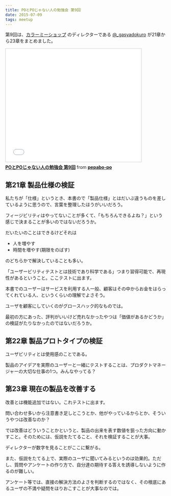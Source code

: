 ```yaml
---
title: POとPOじゃない人の勉強会 第9回
date: 2015-07-09
tags: meetup
---
```

第9回は、[カラーミーショップ](http://shop-pro.jp/) のディレクターである [@_gasyadokuro](https://twitter.com/_gasyadokuro) が21章から23章をまとめました。

<iframe src="//www.slideshare.net/slideshow/embed_code/key/E0x60QK3B7ouv6" width="425" height="355" frameborder="0" marginwidth="0" marginheight="0" scrolling="no" style="border:1px solid #CCC; border-width:1px; margin-bottom:5px; max-width: 100%;" allowfullscreen> </iframe> <div style="margin-bottom:5px"> <strong> <a href="//www.slideshare.net/pepabo-po/popo-9" title="POとPOじゃない人の勉強会 第9回" target="_blank">POとPOじゃない人の勉強会 第9回</a> </strong> from <strong><a href="//www.slideshare.net/pepabo-po" target="_blank">pepabo-po</a></strong> </div>

## 第21章 製品仕様の検証

私たちが「仕様」というとき、本書ので「製品仕様」とはだいぶ違うものを差しているように思うので、言葉を整理したほうがいいだろう。

フィージビリティはやってないことが多くて、「もちろんできるよね？」という感じで決まることが多いのではないだろうか。

だいたいのことはできるけどそれは

- 人を増やす
- 時間を増やす(期限をのばす)

のどちらかで解決していることも多い。

「ユーザービリティテストとは技術であり科学である」つまり習得可能で、再現性があるということ。ここテストに出ます。

本書でのユーザーはサービスを利用する人一般、顧客はその中からお金をはらってくれている人、というくらいの理解でよさそう。

ユーザを顧客にしていくのがグロースハック的なものでは。

最初の方にあった、評判がいいけど売れなかったやつは「価値があるかどうか」の検証がたりなかったのではないだろうか。

## 第22章 製品プロトタイプの検証

ユーザビリティとは使用感のことである。

製品のアイデアを実際のユーザーと一緒にテストすることは、プロダクトマネージャーの大切な仕事の1つ。みんなやってる？

## 第23章 現在の製品を改善する

改善とは機能追加ではない。これテストに出ます。

問い合わせ多いから注意書き足しとこうとか、他がやっているからとか、そういうやつは改善なのか？

では改善はどういうことかというと、製品の出来を表す数値を狙った方向に動かすこと。そのためには、仮説をたてること、それを検証することが大事。

ディレクターが数字を見ることがここに繋がる。

また、仮説をたてる上で、実際のユーザに聞いてみるというのは効果的。ただし、質問やアンケートの作り方で、自分達の期待する答えを誘導しないように作るのが難しい。

アンケート等では、直接の解決方法のよさを判断するのではなく、その根底にあるユーザの不満や疑問をほりおこすことが大事なのでは。
